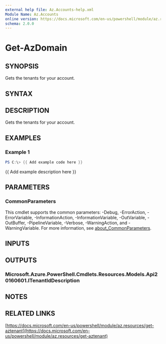 ```yaml
---
external help file: Az.Accounts-help.xml
Module Name: Az.Accounts
online version: https://docs.microsoft.com/en-us/powershell/module/az.resources/get-aztenant
schema: 2.0.0
---
```


# Get-AzDomain

## SYNOPSIS
Gets the tenants for your account.

## SYNTAX

## DESCRIPTION
Gets the tenants for your account.

## EXAMPLES

### Example 1
```powershell
PS C:\> {{ Add example code here }}
```

{{ Add example description here }}

## PARAMETERS

### CommonParameters
This cmdlet supports the common parameters: -Debug, -ErrorAction, -ErrorVariable, -InformationAction, -InformationVariable, -OutVariable, -OutBuffer, -PipelineVariable, -Verbose, -WarningAction, and -WarningVariable. For more information, see [about_CommonParameters](http://go.microsoft.com/fwlink/?LinkID=113216).

## INPUTS

## OUTPUTS

### Microsoft.Azure.PowerShell.Cmdlets.Resources.Models.Api20160601.ITenantIdDescription
## NOTES

## RELATED LINKS

[https://docs.microsoft.com/en-us/powershell/module/az.resources/get-aztenant](https://docs.microsoft.com/en-us/powershell/module/az.resources/get-aztenant)

